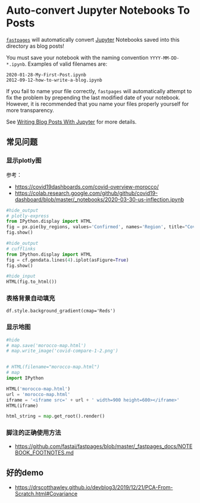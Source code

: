 # Auto-convert Jupyter Notebooks To Posts

[`fastpages`](https://github.com/fastai/fastpages) will automatically convert [Jupyter](https://jupyter.org/) Notebooks saved into this directory as blog posts!

You must save your notebook with the naming convention `YYYY-MM-DD-*.ipynb`.  Examples of valid filenames are:

```shell
2020-01-28-My-First-Post.ipynb
2012-09-12-how-to-write-a-blog.ipynb
```

If you fail to name your file correctly, `fastpages` will automatically attempt to fix the problem by prepending the last modified date of your notebook. However, it is recommended that you name your files properly yourself for more transparency.

See [Writing Blog Posts With Jupyter](https://github.com/fastai/fastpages#writing-blog-posts-with-jupyter) for more details.

## 常见问题

### 显示plotly图

参考：

- https://covid19dashboards.com/covid-overview-morocco/
- https://colab.research.google.com/github/github/covid19-dashboard/blob/master/_notebooks/2020-03-30-us-inflection.ipynb

```python
#hide_output
# plotly-express
from IPython.display import HTML
fig = px.pie(by_regions, values='Confirmed', names='Region', title="Covid19 Cases distribution", color_discrete_sequence=px.colors.sequential.RdBu)
fig.show()
```

```python
#hide_output
# cufflinks
from IPython.display import HTML
fig = cf.gendata.lines(4).iplot(asFigure=True)
fig.show()
```

```python
#hide_input
HTML(fig.to_html())
```

### 表格背景自动填充

`df.style.background_gradient(cmap='Reds')`

### 显示地图

```python
#hide
# map.save('morocco-map.html')
# map.write_image('covid-compare-1-2.png')


# HTML(filename="morocco-map.html")
# map
import IPython

HTML('morocco-map.html')
url = 'morocco-map.html'
iframe = '<iframe src=' + url + ' width=900 height=600></iframe>'
HTML(iframe)

html_string = map.get_root().render()
```

### 脚注的正确使用方法

- https://github.com/fastai/fastpages/blob/master/_fastpages_docs/NOTEBOOK_FOOTNOTES.md

## 好的demo

- https://drscotthawley.github.io/devblog3/2019/12/21/PCA-From-Scratch.html#Covariance

